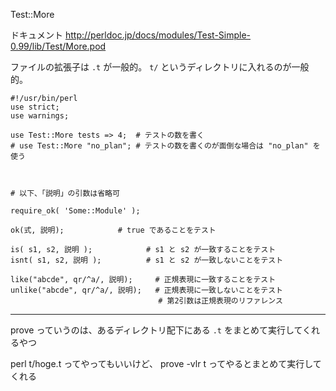 
Test::More

ドキュメント
http://perldoc.jp/docs/modules/Test-Simple-0.99/lib/Test/More.pod

ファイルの拡張子は `.t` が一般的。
`t/` というディレクトリに入れるのが一般的。

```
#!/usr/bin/perl
use strict;
use warnings;

use Test::More tests => 4;  # テストの数を書く
# use Test::More "no_plan"; # テストの数を書くのが面倒な場合は "no_plan" を使う



# 以下、「説明」の引数は省略可

require_ok( 'Some::Module' );

ok(式, 説明);            # true であることをテスト

is( s1, s2, 説明 );            # s1 と s2 が一致することをテスト
isnt( s1, s2, 説明 );          # s1 と s2 が一致しないことをテスト

like("abcde", qr/^a/, 説明);     # 正規表現に一致することをテスト
unlike("abcde", qr/^a/, 説明);   # 正規表現に一致しないことをテスト
                                 # 第2引数は正規表現のリファレンス
```




-----------------

prove っていうのは、あるディレクトリ配下にある `.t` をまとめて実行してくれるやつ

perl t/hoge.t 
ってやってもいいけど、
prove -vlr t
ってやるとまとめて実行してくれる
